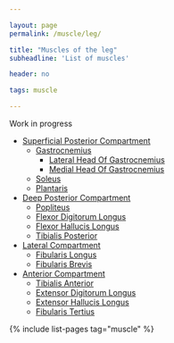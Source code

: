 ```yaml
---

layout: page
permalink: /muscle/leg/

title: "Muscles of the leg"
subheadline: 'List of muscles'

header: no

tags: muscle

---
```


Work in progress

- [Superficial Posterior Compartment](/muscle/leg/superficialposterior)
  - [Gastrocnemius](/muscle/leg/gastrocnemius/)
    - [Lateral Head Of Gastrocnemius](/muscle/leg/lateralheadofgastrocnemius/)
    - [Medial Head Of Gastrocnemius](/muscle/leg/medialheadofgastrocnemius/)
  - [Soleus](/muscle/leg/soleus/)
  - [Plantaris](/muscle/leg/plantaris/)
- [Deep Posterior Compartment](/muscle/leg/deepposterior)
  - [Popliteus](/muscle/leg/popliteus/)
  - [Flexor Digitorum Longus](/muscle/leg/flexordigitorumlongus/)
  - [Flexor Hallucis Longus](/muscle/leg/flexorhallucislongus/)
  - [Tibialis Posterior](/muscle/leg/tibialisposterior/)
- [Lateral Compartment](/muscle/leg/lateral/)
  - [Fibularis Longus](/muscle/leg/fibularislongus/)
  - [Fibularis Brevis](/muscle/leg/fibularisbrevis/)
- [Anterior Compartment](/muscle/leg/anterior)
  - [Tibialis Anterior](/muscle/leg/tibialisanterior/)
  - [Extensor Digitorum Longus](/muscle/leg/extensordigitorumlongus/)
  - [Extensor Hallucis Longus](/muscle/leg/extensorhallucislongus/)
  - [Fibularis Tertius](/muscle/leg/fibularistertius/)


{% include list-pages tag="muscle" %}